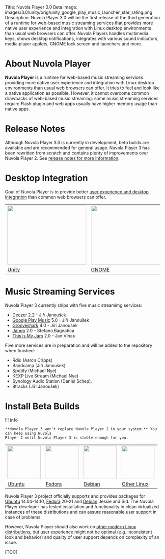 Title: Nuvola Player 3.0 Beta
Image: images/3.0/unity/orig/unity_google_play_music_launcher_star_rating.png
Description: Nuvola Player 3.0 will be the first release of the third generation of a runtime for
    web-based music streaming services that provides more native user experience and integration with Linux
    desktop environments than usual web browsers can offer. Nuvola Players handles multimedia keys,
    shows desktop notifications, integrates with various sound indicators, media player applets,
    GNOME lock screen and launchers and more.


About Nuvola Player
===================

**Nuvola Player** is a runtime for web-based music streaming services providing more native user experience and integration with Linux desktop environments
than usual web browsers can offer. It tries to feel and look like a native application as possible. However, it cannot overcome 
common drawbacks of web-based music streaming: some music streaming services require Flash plugin and web apps usually have higher memory usage than native apps.

Release Notes
=============

Although Nuvola Player 3.0 is currently in development, beta builds are available and are recommended for general usage.
Nuvola Player 3 has been rewritten from scratch and contains plenty of improvements over Nuvola Player 2.
See [release notes for more information]({filename}3.0/notes.md).

Desktop Integration
===================

Goal of Nuvola Player is to provide better [user experience and desktop integration]({filename}3.0/explore.md) than common web
browsers can offer.

<table class="table text-center table-bordered">
<tr>
<td><a href="3.0/explore.html#explore-unity"><img src="./images/3.0/unity/small/unity_google_play_music_launcher_star_rating.png" width="256" height="192" /></a></td>
<td><a href="3.0/explore.html#explore-gnome"><img src="./images/3.0/new/small/gnome_grooveshark_add_to_favorites.png" width="256" height="192" /></a></td>
<td><a href="3.0/explore.html#explore-terminal"><img src="./images/3.0/unity/small/unity_nuvolactl_multiple_apps.png" width="256" height="192" /></a></td>
</tr>
<tr>
<td><a href="3.0/explore.html#explore-unity">Unity</a></td>
<td><a href="3.0/explore.html#explore-gnome">GNOME</a></td>
<td><a href="3.0/explore.html#explore-terminal">Terminal & scripts</a></td>
</tr>
</table>

Music Streaming Services
========================

Nuvola Player 3 currently ships with five music streamimg services:

 * [Deezer](https://github.com/tiliado/nuvola-app-deezer) 2.2 - Jiří Janoušek
 * [Google Play Music](https://github.com/tiliado/nuvola-app-google-play) 5.0 - Jiří Janoušek
 * [Grooveshark](https://github.com/tiliado/nuvola-app-grooveshark) 4.0 - Jiří Janoušek
 * [Jango](https://github.com/tiliado/nuvola-app-jango) 2.0 - Stefano Bagnatica
 * [This is My Jam](https://github.com/tiliado/nuvola-app-this-is-my-jam) 2.0 - Jan Vlnas
 
Five more services are in preparation and will be added to the repository when finished:

 * Rdio (Aaron Cripps)
 * Bandcamp (Jiří Janoušek)
 * Spotify (Michael Nye)
 * KEXP Live Stream (Michael Nye)
 * Synology Audio Station (Daniel Schep).
 * 8tracks (Jiří Janoušek)


Install Beta Builds
===================

!!! info

    **Nuvola Player 3 won't replace Nuvola Player 2 in your system.** You can keep using Nuvola
    Player 2 until Nuvola Player 3 is stable enough for you.


<table class="table text-center table-bordered">
<tr>
<td><a title="Install Nuvola Player in Ubuntu" href="3.0/install.html#ubuntu"><img src="./images/dist-logos/ubuntu_vertical.png" height="108" /></a></td>
<td><a title="Install Nuvola Player in Fedora" href="3.0/install.html#fedora"><img src="./images/dist-logos/fedora_vertical.png" height="108" /></a></td>
<td><a title="Install Nuvola Player in Debian" href="3.0/install.html#debian"><img src="./images/dist-logos/debian_vertical.png" height="108" /></a></td>
<td><a title="Install Nuvola Player" href="3.0/install.html#other-linux"><img src="./images/nuvola-logos/install_vertical_2.png" height="108" /></a></td>
</tr>
<tr>
<td><a title="Install Nuvola Player in Ubuntu" href="3.0/install.html#ubuntu">Ubuntu</a></td>
<td><a title="Install Nuvola Player in Fedora" href="3.0/install.html#fedora">Fedora</a></td>
<td><a title="Install Nuvola Player in Debian" href="3.0/install.html#debian">Debian</a></td>
<td><a title="Install Nuvola Player" href="3.0/install.html#other-linux">Other Linux</a></td>
</tr>
</table>

Nuvola Player 3 project officially supports and provides packages for [Ubuntu]({filename}3.0/install.md#ubuntu) 14.04-14.10,
[Fedora]({filename}3.0/install.md#fedora) 20-21 and [Debian]({filename}3.0/install.md#debian)
Jessie and Sid. The Nuvola Player developer has tested installation and functionality in clean virtualized instances
of these distributions and can assure reasonable user support in case of problems.

However, Nuvola Player should also work on [other modern Linux distributions]({filename}3.0/install.md#other-linux), but user experience might
not be optimal (e.g. inconsistent look and behavior) and quality of user support depends on complexity of an issue.



[TOC]
